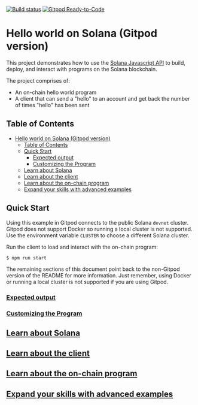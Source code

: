 [![Build status][travis-image]][travis-url]
[![Gitpod Ready-to-Code](https://img.shields.io/badge/Gitpod-Ready--to--Code-blue?logo=gitpod)](https://gitpod.io/#https://github.com/solana-labs/example-helloworld) 

[travis-image]: https://travis-ci.org/solana-labs/example-helloworld.svg?branch=master
[travis-url]: https://travis-ci.org/solana-labs/example-helloworld

# Hello world on Solana (Gitpod version)

This project demonstrates how to use the [Solana Javascript API](https://github.com/solana-labs/solana-web3.js)
to build, deploy, and interact with programs on the Solana blockchain.

The project comprises of:

* An on-chain hello world program
* A client that can send a "hello" to an account and get back the number of times "hello" has been sent

## Table of Contents
- [Hello world on Solana (Gitpod version)](#hello-world-on-solana-gitpod-version)
  - [Table of Contents](#table-of-contents)
  - [Quick Start](#quick-start)
    - [Expected output](#expected-output)
    - [Customizing the Program](#customizing-the-program)
  - [Learn about Solana](#learn-about-solana)
  - [Learn about the client](#learn-about-the-client)
  - [Learn about the on-chain program](#learn-about-the-on-chain-program)
  - [Expand your skills with advanced examples](#expand-your-skills-with-advanced-examples)

## Quick Start

Using this example in Gitpod connects to the public Solana `devnet` cluster.  Gitpod does not support Docker so running a local cluster is not supported.  Use the environment variable `CLUSTER` to choose a different Solana cluster.

Run the client to load and interact with the on-chain program:
```bash
$ npm run start
```

The remaining sections of this document point back to the non-Gitpod version of the README for more information.  Just remember, using Docker or running a local cluster is not supported if you are using Gitpod.

### [Expected output](README.md#expected-output)

### [Customizing the Program](README.md#Customizing-the-Program)

## [Learn about Solana](README.md#learn-about-solana)

## [Learn about the client](README.md#learn-about-the-client)

## [Learn about the on-chain program](README.md#learn-about-the-on-chain-program)

## [Expand your skills with advanced examples](README.md#expand-your-skills-with-advanced-examples)